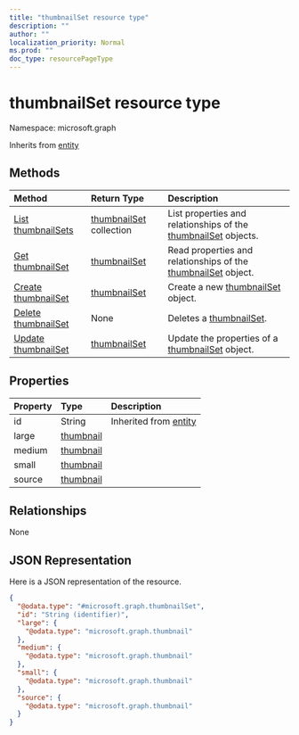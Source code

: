 ```yaml
---
title: "thumbnailSet resource type"
description: ""
author: ""
localization_priority: Normal
ms.prod: ""
doc_type: resourcePageType
---
```


# thumbnailSet resource type


Namespace: microsoft.graph




Inherits from [entity](../resources/entity.md)

## Methods
|Method|Return Type|Description|
|:---|:---|:---|
|[List thumbnailSets](../api/thumbnailset-list.md)|[thumbnailSet](../resources/thumbnailset.md) collection|List properties and relationships of the [thumbnailSet](../resources/thumbnailset.md) objects.|
|[Get thumbnailSet](../api/thumbnailset-get.md)|[thumbnailSet](../resources/thumbnailset.md)|Read properties and relationships of the [thumbnailSet](../resources/thumbnailset.md) object.|
|[Create thumbnailSet](../api/thumbnailset-create.md)|[thumbnailSet](../resources/thumbnailset.md)|Create a new [thumbnailSet](../resources/thumbnailset.md) object.|
|[Delete thumbnailSet](../api/thumbnailset-delete.md)|None|Deletes a [thumbnailSet](../resources/thumbnailset.md).|
|[Update thumbnailSet](../api/thumbnailset-update.md)|[thumbnailSet](../resources/thumbnailset.md)|Update the properties of a [thumbnailSet](../resources/thumbnailset.md) object.|

## Properties
|Property|Type|Description|
|:---|:---|:---|
|id|String| Inherited from [entity](../resources/entity.md)|
|large|[thumbnail](../resources/thumbnail.md)||
|medium|[thumbnail](../resources/thumbnail.md)||
|small|[thumbnail](../resources/thumbnail.md)||
|source|[thumbnail](../resources/thumbnail.md)||

## Relationships
None

## JSON Representation
Here is a JSON representation of the resource.
<!-- {
  "blockType": "resource",
  "keyProperty": "id",
  "@odata.type": "microsoft.graph.thumbnailSet",
  "baseType": "microsoft.graph.entity",
  "openType": true
}
-->
``` json
{
  "@odata.type": "#microsoft.graph.thumbnailSet",
  "id": "String (identifier)",
  "large": {
    "@odata.type": "microsoft.graph.thumbnail"
  },
  "medium": {
    "@odata.type": "microsoft.graph.thumbnail"
  },
  "small": {
    "@odata.type": "microsoft.graph.thumbnail"
  },
  "source": {
    "@odata.type": "microsoft.graph.thumbnail"
  }
}
```

